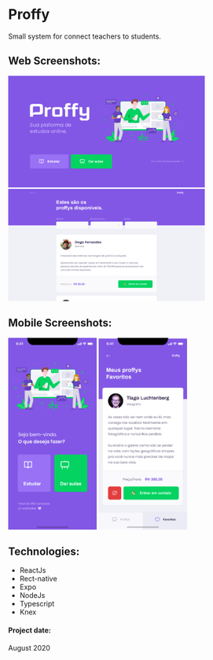 # Proffy
Small system for connect teachers to students.

## Web Screenshots:
<div>
   <img src="./.github/web-landing.png" width="400px">
   <img src="./.github/web-list.png" width="400px">
</div>

## Mobile Screenshots:
<div>
   <img src="./.github/mobile-home.png" width="180">
   <img src="./.github/mobile-list.png" width="180">
</div>

## Technologies:
- ReactJs
- Rect-native
- Expo
- NodeJs
- Typescript
- Knex


#### Project date:  
August 2020


